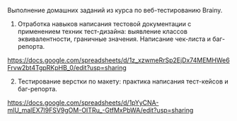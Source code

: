 Выполнение домашних заданий из курса по веб-тестированию Brainy.

1) Отработка навыков написания тестовой документации с применением техник тест-дизайна: выявление классов эквивалентности, граничные значения. Написание чек-листа и баг-репорта. 

https://docs.google.com/spreadsheets/d/1z_xzwmeRrSp2EjDx74MEMHWe6Frvw2bt4TgpRKpHB_0/edit?usp=sharing

2) Тестирование верстки по макету: практика написания тест-кейсов и баг-репорта.

https://docs.google.com/spreadsheets/d/1pYyCNA-mlU_malEX7l9FSV9gOM-OITRu_-GtfMxPbWA/edit?usp=sharing